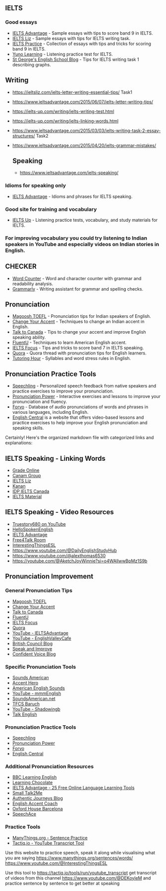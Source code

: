 ## IELTS

### Good essays

-   [IELTS Advantage](https://www.ieltsadvantage.com/2015/09/02/ielts-band-9-essay/) - Sample essays with tips to score band 9 in IELTS.
-   [IELTS Liz](https://ieltsliz.com/ielts-sample-essay/) - Sample essays with tips for IELTS writing task.
-   [IELTS Practice](https://www.ielts-practice.org/category/band-9-ielts-essays/) - Collection of essays with tips and tricks for scoring band 9 in IELTS.
-   [Yuno Learning](https://www.yunolearning.com/ielts/listening-practice-test/) - Listening practice test for IELTS.
-   [St George's English School Blog](http://www.stgeorges.co.uk/blog/tips-for-ielts-writing-task-1-describing-graphs) - Tips for IELTS writing task 1 describing graphs.

## Writing
- https://ieltsliz.com/ielts-letter-writing-essential-tips/  Task1
- https://www.ieltsadvantage.com/2015/06/07/ielts-letter-writing-tips/
- https://ielts-up.com/writing/ielts-writing-test.html
- https://ielts-up.com/writing/ielts-linking-words.html
- https://www.ieltsadvantage.com/2015/03/03/ielts-writing-task-2-essay-structures/ Task2
- https://www.ieltsadvantage.com/2015/04/20/ielts-grammar-mistakes/

  ## Speaking
  - https://www.ieltsadvantage.com/ielts-speaking/

### Idioms for speaking only

-   [IELTS Advantage](https://www.ieltsadvantage.com/2015/05/05/idioms-ielts-speaking/) - Idioms and phrases for IELTS speaking.
### Good site for training and vocabulary

-   [IELTS Up](https://ielts-up.com/listening/ielts-listening-practice.html) - Listening practice tests, vocabulary, and study materials for IELTS.

### For improving vocabulary you could try listening to Indian speakers in YouTube and especially videos on Indian stories in English.

## CHECKER

-   [Word Counter](https://wordcounter.io/) - Word and character counter with grammar and readability analysis.
-   [Grammarly](https://app.grammarly.com/ddocs/546413916) - Writing assistant for grammar and spelling checks.


## Pronunciation

-   [Magoosh TOEFL](https://magoosh.com/toefl/pronunciation-tips-for-indian-speakers-of-english/) - Pronunciation tips for Indian speakers of English.
-   [Change Your Accent](https://changeyouraccent.com/blogs/news/how-to-change-an-indian-accent) - Techniques to change an Indian accent in English.
-   [Talk to Canada](https://www.talktocanada.com/blog/5-pronunciation-tips-to-get-you-started-on-changing-your-accent-and-increase-your-english-speaking-ability) - Tips to change your accent and improve English speaking ability.
-   [FluentU](https://www.fluentu.com/blog/english/learn-american-english-accent/) - Techniques to learn American English accent.
-   [IELTS Focus](https://ieltsfocus.com/2018/10/09/band-7-ielts-speaking/) - Tips and tricks to score band 7 in IELTS speaking.
-   [Quora](https://qr.ae/pvfPa8) - Quora thread with pronunciation tips for English learners.
-   [Tutoring Hour](https://www.tutoringhour.com/lessons/grammar/syllables/#:~:text=The%20noun%20progress%20has%20its%20stress) - Syllables and word stress rules in English.

## Pronunciation Practice Tools

-   [Speechling](https://speechling.com/) - Personalized speech feedback from native speakers and practice exercises to improve your pronunciation.
-   [Pronunciation Power](https://pronunciationpower.com/) - Interactive exercises and lessons to improve your pronunciation and fluency.
-   [Forvo](https://forvo.com/) - Database of audio pronunciations of words and phrases in various languages, including English.
- [English Central](https://www.englishcentral.com/) is a website that offers video-based lessons and practice exercises to help improve your English pronunciation and speaking skills.

Certainly! Here's the organized markdown file with categorized links and explanations:

## IELTS Speaking - Linking Words

- [Grade Online](https://grade-online.com/ielts/blog/linking-words-for-ielts-speaking/)
- [Canam Group](https://www.canamgroup.com/blog/linking-words-for-ielts-speaking-word-list-tips)
- [IELTS Liz](https://ieltsliz.com/linking-words-for-ielts-speaking/)
- [Kanan](https://www.kanan.co/ielts/speaking/linking-words/)
- [IDP IELTS Canada](https://ielts.idp.com/canada/prepare/article-ielts-speaking-test-part-1)
- [IELTS Material](https://ieltsmaterial.com/linking-words-for-ielts-speaking/)

## IELTS Speaking - Video Resources

- [Truestory680 on YouTube](https://youtube.com/@Truestory680?si=phywaptM0LiPiM0t)
- [HelloSpokenEnglish](https://www.youtube.com/watch?v=QGfOAVpEHIE&ab_channel=HelloSpokenEnglish)
- [IELTS Advantage](https://www.youtube.com/redirect?event=video_description&redir_token=QUFFLUhqa3Q2TlBNTjJuRHhBSWc3SjBJd1d3Vi05b0cwd3xBQ3Jtc0tuUjBVV0c2bnpROVIwdWZVNGxSMWd6S3pIcm56aW9Fd24xMDk4ckMtT3NmX2IxSGVEQ3hPaDNtMnhnNFBVT2N2QkxhWUZGam1SRnFWUEg4Smp4QnNXWm9pZTVHRXFDWks4YVdiVUdSZ29VZ18zcWVwaw&q=https%3A%2F%2Fmy.ieltsadvantage.com%2F&v=V8hu68RwZY4)
- [Free4Talk Room](https://www.free4talk.com/room/A0bc8)
- [InterestingThingsESL](https://www.youtube.com/@InterestingThingsESL)
- https://www.youtube.com/@DailyEnglishStudyHub
- https://www.youtube.com/@alexthomas6530
- https://youtube.com/@AketchJoyWinnie?si=o4WAllwwBpMz1S9b

## Pronunciation Improvement

### General Pronunciation Tips

- [Magoosh TOEFL](https://magoosh.com/toefl/pronunciation-tips-for-indian-speakers-of-english/)
- [Change Your Accent](https://changeyouraccent.com/blogs/news/how-to-change-an-indian-accent)
- [Talk to Canada](https://www.talktocanada.com/blog/5-pronunciation-tips-to-get-you-started-on-changing-your-accent-and-increase-your-english-speaking-ability)
- [FluentU](https://www.fluentu.com/blog/english/learn-american-english-accent/)
- [IELTS Focus](https://ieltsfocus.com/2018/10/09/band-7-ielts-speaking/)
- [Quora](https://qr.ae/pvfPa8)
- [YouTube - IELTSAdvantage](https://www.youtube.com/watch?v=RuvVc3Mdgvg&ab_channel=IELTSAdvantage)
- [YouTube - EnglishValleyCafe](https://www.youtube.com/watch?v=ehIx4Bs3298&ab_channel=EnglishValleyCafe)
- [British Council Blog](https://www.britishcouncil.in/blog/seven-simple-ways-improve-your-speaking-skills)
- [Speak and Improve](https://app.speakandimprove.com/)
- [Confident Voice Blog](https://www.confidentvoice.com/blog/i-sound-like-a-robot-when-i-speak-english/)

### Specific Pronunciation Tools

- [Sounds American](https://www.soundsamerican.net/)
- [Accent Hero](https://accenthero.com/app/lesson/the-role-of-word-stress/ready/english/american)
- [American English Sounds](https://www.americanenglishsounds.net/)
- [YouTube - mmmEnglish](https://www.youtube.com/watch?v=Ft17a7tyjMM&ab_channel=mmmEnglish)
- [SoundsAmerican.net](https://soundsamerican.net/)
- [TFCS Baruch](https://tfcs.baruch.cuny.edu/)
- [YouTube - Shadowingb](https://www.youtube.com/@shadowingb)
- [Talk English](https://www.talkenglish.com/)

### Pronunciation Practice Tools

- [Speechling](https://speechling.com/)
- [Pronunciation Power](https://pronunciationpower.com/)
- [Forvo](https://forvo.com/)
- [English Central](https://www.englishcentral.com/)

### Additional Pronunciation Resources

- [BBC Learning English](https://www.bbc.co.uk/learningenglish/)
- [Learning Chocolate](https://learningchocolate.com/)
- [IELTS Advantage - 25 Free Online Language Learning Tools](https://www.ieltsadvantage.com/2015/04/08/25-free-online-language-learning-tools/)
- [Small Talk2Me](https://app.smalltalk2.me/)
- [Authentic Journeys Blog](https://blog.authenticjourneys.info/2014/04/stop-robotic-speaking.html)
- [English Accent Coach](https://www.englishaccentcoach.com/)
- [Oxford House Barcelona](https://oxfordhousebcn.com/en/5-powerful-tools-to-perfect-your-pronunciation/)
- [SpeechAce](https://app.speechace.co/placement/course/1/quiz/1/1)

### Practice Tools

- [ManyThings.org - Sentence Practice](https://www.manythings.org/sentences/words/)
- [Tactiq.io - YouTube Transcript Tool](https://tactiq.io/tools/run/youtube_transcript)




Use this website to practice speech, speak it along while visualising what you are saying
https://www.manythings.org/sentences/words/
https://www.youtube.com/@InterestingThingsESL

Use this tool to https://tactiq.io/tools/run/youtube_transcript  get transcript of  videos from this channel https://www.youtube.com/@DEKoyleM and practice sentence by sentence to get better at speaking

